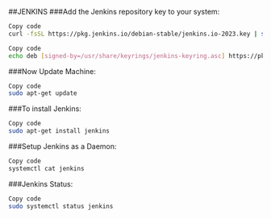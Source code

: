 ##JENKINS
###Add the Jenkins repository key to your system:
```sh
Copy code
curl -fsSL https://pkg.jenkins.io/debian-stable/jenkins.io-2023.key | sudo tee /usr/share/keyrings/jenkins-keyring.asc > /dev/null
```
```sh
Copy code
echo deb [signed-by=/usr/share/keyrings/jenkins-keyring.asc] https://pkg.jenkins.io/debian-stable binary/ | sudo tee /etc/apt/sources.list.d/jenkins.list > /dev/null
```
###Now Update Machine:
```sh
Copy code
sudo apt-get update
```
###To install Jenkins:
```sh
Copy code
sudo apt-get install jenkins
```
###Setup Jenkins as a Daemon:
```sh
Copy code
systemctl cat jenkins
```
###Jenkins Status:
```sh
Copy code
sudo systemctl status jenkins
```
